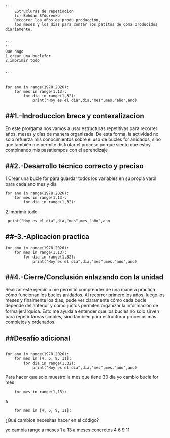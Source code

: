 ```
'''
    EStrucluras de repetiocion
    (c) Bohdan SYdorenko
    Reccorer loa años de produ producción, 
    los meses y los días para contar los patitos de goma producidos diariamente.


'''
'''
Que hago
1.crear una buclefor
2.imprimir todo 


'''


for ano in range(1978,2026):
    for mes in range(1,13):
        for dia in range(1,32):
            print("Hoy es el dia",dia,"mes",mes,"año",ano)
```
##1.-Indroduccion brece y contexalizacion
---
En este prorgama nos vamos a usar estructuras repetitivas para recorrer años, meses y días de manera organizada. De esta forma, la actividad no solo refuerza mis conocimientos sobre el uso de bucles for anidados, 
sino que también me permite disfrutar el proceso porque siento que estoy combinando mis pasatiempos con el aprendizaje



##2.-Desarrollo técnico correcto y preciso
---
1.Crear una bucle for para guardar todos los variables en su propia varol para cada ano mes y dia 
```
for ano in range(1978,2026):
    for mes in range(1,13):
        for dia in range(1,32):
```

2.Imprimir todo  
```
 print("Hoy es el dia",dia,"mes",mes,"año",ano
```       


##-3.-Aplicacion practica
---
```
for ano in range(1978,2026):
    for mes in range(1,13):
        for dia in range(1,32):
            print("Hoy es el dia",dia,"mes",mes,"año",ano)
```

##4.-Cierre/Conclusión enlazando con la unidad
---
Realizar este ejercicio me permitió comprender de una manera práctica cómo funcionan los bucles anidados. Al recorrer primero los años, luego los meses y finalmente los días, pude ver claramente cómo cada bucle depende del anterior y cómo juntos permiten organizar la información de forma jerárquica. Esto me ayuda a entender que los bucles no solo sirven para repetir tareas simples, sino también para estructurar procesos más complejos y ordenados.


##Desafío adicional
---
```

for ano in range(1978,2026):
    for mes in [4, 6, 9, 11]: 
        for dia in range(1,32):
            print("Hoy es el dia",dia,"mes",mes,"año",ano)
```

Para hacer que solo muestro la mes que tiene 30 dia yo cambio bucle for mes 
```
    for mes in range(1,13):
```

a 

```
    for mes in [4, 6, 9, 11]: 

```
¿Qué cambios necesitas hacer en el código? 

yo cambia range a meses 1 a 13 a meses concretos 4 6 9 11

